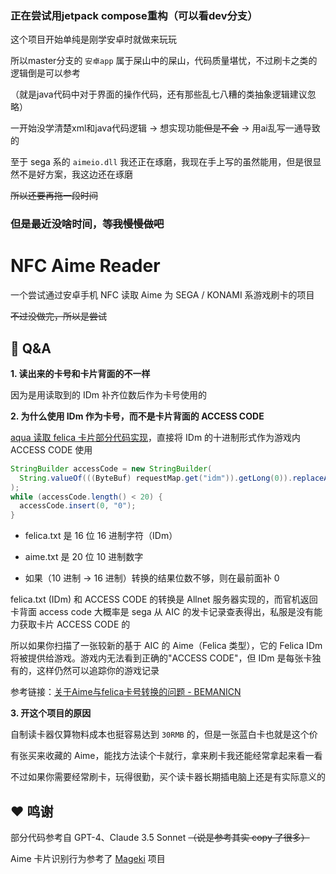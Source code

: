 ### 正在尝试用jetpack compose重构（可以看dev分支）

这个项目开始单纯是刚学安卓时就做来玩玩

所以master分支的 `安卓app` 属于屎山中的屎山，代码质量堪忧，不过刷卡之类的逻辑倒是可以参考

（就是java代码中对于界面的操作代码，还有那些乱七八糟的类抽象逻辑建议忽略）

一开始没学清楚xml和java代码逻辑 -> 想实现功能~~但是不会~~ -> 用ai乱写一通导致的

至于 sega 系的 `aimeio.dll` 我还正在琢磨，我现在手上写的虽然能用，但是很显然不是好方案，我这边还在琢磨

~~所以还要再拖一段时间~~

### 但是最近没啥时间，~~等我慢慢做吧~~

# NFC Aime Reader

一个尝试通过安卓手机 NFC 读取 Aime 为 SEGA / KONAMI 系游戏刷卡的项目

~~不过没做完，所以是尝试~~

## :thinking: Q&A

**1. 读出来的卡号和卡片背面的不一样**

因为是用读取到的 IDm 补齐位数后作为卡号使用的

**2. 为什么使用 IDm 作为卡号，而不是卡片背面的 ACCESS CODE**

[aqua 读取 felica 卡片部分代码实现](https://dev.s-ul.net/NeumPhis/aqua/-/blob/master/src/main/java/icu/samnyan/aqua/sega/aimedb/handler/impl/FeliCaLookupHandler.java#L44)，直接将 IDm 的十进制形式作为游戏内 ACCESS CODE 使用

```java
StringBuilder accessCode = new StringBuilder(
  String.valueOf(((ByteBuf) requestMap.get("idm")).getLong(0)).replaceAll("-","")
);
while (accessCode.length() < 20) {
  accessCode.insert(0, "0");
}
```

- felica.txt 是 16 位 16 进制字符（IDm）

- aime.txt 是 20 位 10 进制数字

- 如果（10 进制 → 16 进制）转换的结果位数不够，则在最前面补 0

felica.txt (IDm) 和 ACCESS CODE 的转换是 Allnet 服务器实现的，而官机返回卡背面 access code 大概率是 sega 从 AIC 的发卡记录查表得出，私服是没有能力获取卡片 ACCESS CODE 的

所以如果你扫描了一张较新的基于 AIC 的 Aime（Felica 类型），它的 Felica IDm 将被提供给游戏。游戏内无法看到正确的"ACCESS CODE"，但 IDm 是每张卡独有的，这样仍然可以追踪你的游戏记录

参考链接：[关于Aime与felica卡号转换的问题 - BEMANICN](https://bemani.cc/d/107-aimefelica/2)

**3. 开这个项目的原因**

自制读卡器仅算物料成本也挺容易达到 `30RMB` 的，但是一张蓝白卡也就是这个价

有张买来收藏的 Aime，能找方法读个卡就行，拿来刷卡我还能经常拿起来看一看

不过如果你需要经常刷卡，玩得很勤，买个读卡器长期插电脑上还是有实际意义的

## :heart: 鸣谢

部分代码参考自 GPT-4、Claude 3.5 Sonnet ~~（说是参考其实 copy 了很多）~~

Aime 卡片识别行为参考了 [Mageki](https://github.com/Sanheiii/Mageki) 项目
